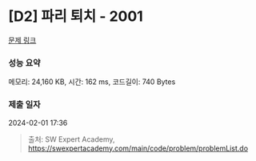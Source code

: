 # [D2] 파리 퇴치 - 2001 

[문제 링크](https://swexpertacademy.com/main/code/problem/problemDetail.do?contestProbId=AV5PzOCKAigDFAUq) 

### 성능 요약

메모리: 24,160 KB, 시간: 162 ms, 코드길이: 740 Bytes

### 제출 일자

2024-02-01 17:36



> 출처: SW Expert Academy, https://swexpertacademy.com/main/code/problem/problemList.do
